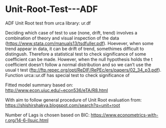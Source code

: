 # Unit-Root-Test---ADF

ADF Unit Root test from urca library: ur.df

Deciding  which  case of test  to  use (none, drift, trend)  involves  a  combination  of  theory  and  visual  inspection  of  the  data (https://www.stata.com/manuals13/tsdfuller.pdf).
Hoevever, when some trend appear in data, it can be drift of trend, somethimes difficult to distingush. 
Therefore a statistical test to check significance of some coefficient can be made.
However, when the null hypothesis holds the t coefficient doesn’t follow a normal distribution and so we can’t use the usual t test (ftp://ftp.repec.org/opt/ReDIF/RePEc/ers/papers/02_34_p3.pdf). 
Function urca::ur.df has special test to check significance of  




Fitted model summary based on: http://www.econ.uiuc.edu/~econ536/eTA/R8.html

With aim to follow general procedure of Unit Root evaluation from:
https://shishirshakya.blogspot.com/search?q=unit+root

Number of Lags is chosen based on BIC:
https://www.econometrics-with-r.org/14-6-llsuic.html

